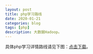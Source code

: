 ```yaml
---
layout: post
title: php学习路线
date: 2020-01-21
categories: blog
tags: [php]
description: 大数据Hadoop。
---
```


具体php学习详情路线请见下图：<a target="_blank" href="img/PHP课程大纲2016版_看图王.pdf">点击下载</a>。












